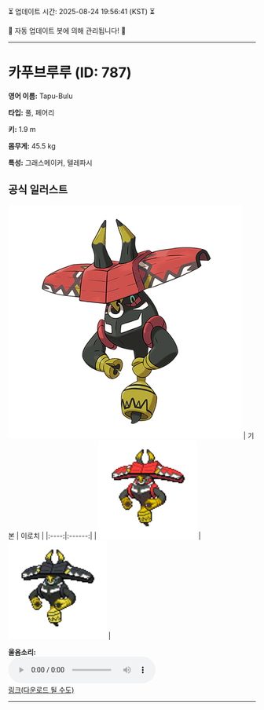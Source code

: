 
⏳ 업데이트 시간: 2025-08-24 19:56:41 (KST) ⏳

🤖 자동 업데이트 봇에 의해 관리됩니다! 🤖

---

# 카푸브루루 (ID: 787)
**영어 이름:** Tapu-Bulu

**타입:** 풀, 페어리

**키:** 1.9 m

**몸무게:** 45.5 kg

**특성:** 그래스메이커, 텔레파시

## 공식 일러스트
![](https://raw.githubusercontent.com/PokeAPI/sprites/master/sprites/pokemon/other/official-artwork/787.png)
| 기본 | 이로치 |
|:----:|:------:|
| <img src="https://raw.githubusercontent.com/PokeAPI/sprites/master/sprites/pokemon/787.png" width="200"> | <img src="https://raw.githubusercontent.com/PokeAPI/sprites/master/sprites/pokemon/shiny/787.png" width="200"> |

**울음소리:**<br><audio controls src="https://raw.githubusercontent.com/PokeAPI/cries/main/cries/pokemon/latest/787.ogg"></audio><br> [링크(다운로드 될 수도)](https://raw.githubusercontent.com/PokeAPI/cries/main/cries/pokemon/latest/787.ogg)


---
